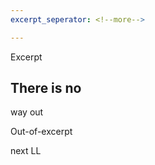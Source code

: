 ```yaml
---
excerpt_seperator: <!--more-->

---
```


Excerpt
<!--more-->

## There is no 

way out

Out-of-excerpt

next LL
